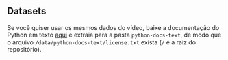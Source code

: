 ## Datasets

Se você quiser usar os mesmos dados do vídeo, baixe a documentação do Python em texto [aqui](https://docs.python.org/pt-br/3/download.html) e extraia para a pasta `python-docs-text`, de modo que o arquivo `/data/python-docs-text/license.txt` exista (`/` é a raiz do repositório).